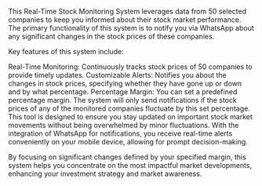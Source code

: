 This Real-Time Stock Monitoring System leverages data from 50 selected companies to keep you informed about their stock market performance. The primary functionality of this system is to notify you via WhatsApp about any significant changes in the stock prices of these companies.

Key features of this system include:

Real-Time Monitoring: Continuously tracks stock prices of 50 companies to provide timely updates.
Customizable Alerts: Notifies you about the changes in stock prices, specifying whether they have gone up or down and by what percentage.
Percentage Margin: You can set a predefined percentage margin. The system will only send notifications if the stock prices of any of the monitored companies fluctuate by this set percentage.
This tool is designed to ensure you stay updated on important stock market movements without being overwhelmed by minor fluctuations. With the integration of WhatsApp for notifications, you receive real-time alerts conveniently on your mobile device, allowing for prompt decision-making.

By focusing on significant changes defined by your specified margin, this system helps you concentrate on the most impactful market developments, enhancing your investment strategy and market awareness.
